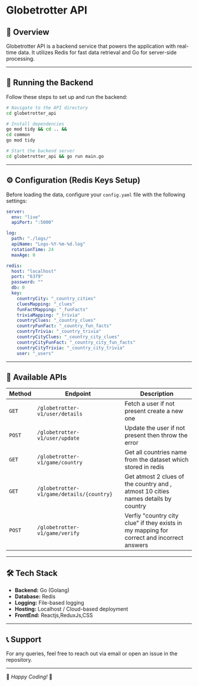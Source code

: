 # Globetrotter API

## 📌 Overview
Globetrotter API is a backend service that powers the application with real-time data. It utilizes Redis for fast data retrieval and Go for server-side processing.

---

## 🚀 Running the Backend

Follow these steps to set up and run the backend:

```sh
# Navigate to the API directory
cd globetrotter_api

# Install dependencies
go mod tidy && cd .. && 
cd common
go mod tidy

# Start the backend server
cd globetrotter_api && go run main.go
```

---

## ⚙️ Configuration (Redis Keys Setup)

Before loading the data, configure your `config.yaml` file with the following settings:

```yaml
server:
  env: "live"
  apiPort: ":5000"

log:
  path: "./logs/"
  apiName: "Logs-%Y-%m-%d.log"
  rotationTime: 24
  maxAge: 0

redis:
  host: "localhost"
  port: "6379"
  password: ""
  db: 0
  key: 
    countryCity: "_country_cities"
    cluesMapping: "_clues"
    funFactMapping: "_funFacts"
    triviaMapping: "_trivia"
    countryClues: "_country_clues"
    countryFunFact: "_country_fun_facts"
    countryTrivia: "_country_trivia"
    countryCityClues: "_country_city_clues"
    countryCityFunFact: "_country_city_fun_facts"
    countryCityTrivia: "_country_city_trivia"
    user: "_users"
```

---

## 📡 Available APIs

| Method | Endpoint | Description |
|--------|---------|-------------|
| `GET`  | `/globetrotter-v1/user/details` | Fetch a user if not present create a new one |
| `POST` | `/globetrotter-v1/user/update` | Update the user if not present then throw the error |
| `GET`  | `/globetrotter-v1/game/country` | Get all countries name from the dataset which stored in redis|
| `GET`  | `/globetrotter-v1/game/details/{country}` | Get atmost 2 clues of the country and , atmost 10 cities names details by country |
| `POST`  | `/globetrotter-v1/game/verify` | Verfiy "country city clue" if they exists in my mapping for correct and incorrect answers |

---

## 🛠 Tech Stack
- **Backend:** Go (Golang)
- **Database:** Redis
- **Logging:** File-based logging
- **Hosting:** Localhost / Cloud-based deployment
- **FrontEnd:** Reactjs,ReduxJs,CSS

---

## 📞 Support
For any queries, feel free to reach out via email or open an issue in the repository.

---

🎯 *Happy Coding!* 🚀
